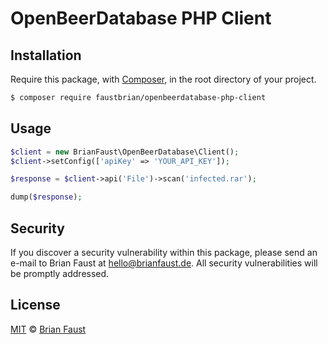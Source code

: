 # OpenBeerDatabase PHP Client

## Installation

Require this package, with [Composer](https://getcomposer.org/), in the root directory of your project.

```bash
$ composer require faustbrian/openbeerdatabase-php-client
```

## Usage

```php
$client = new BrianFaust\OpenBeerDatabase\Client();
$client->setConfig(['apiKey' => 'YOUR_API_KEY']);

$response = $client->api('File')->scan('infected.rar');

dump($response);
```

## Security

If you discover a security vulnerability within this package, please send an e-mail to Brian Faust at hello@brianfaust.de. All security vulnerabilities will be promptly addressed.

## License

[MIT](LICENSE) © [Brian Faust](https://brianfaust.de)
